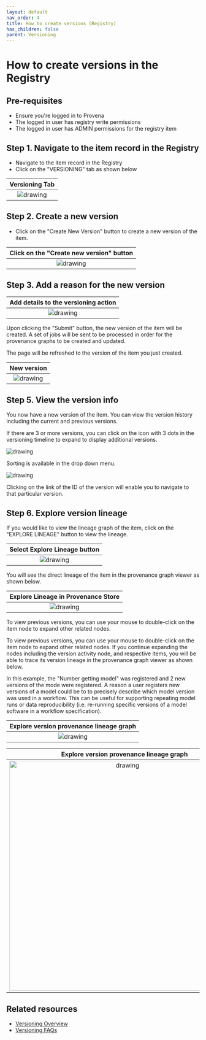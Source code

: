 ```yaml
---
layout: default
nav_order: 4
title: How to create versions (Registry)
has_children: false
parent: Versioning
---
```


# How to create versions in the Registry

## Pre-requisites

- Ensure you're logged in to Provena
- The logged in user has registry write permissions 
- The logged in user has ADMIN permissions for the registry item


## Step 1. Navigate to the item record in the Registry

- Navigate to the item record in the Registry
- Click on the "VERSIONING" tab as shown below

|                         Versioning Tab                                                                 |
| :----------------------------------------------------------------------------------------------------: |
| <img src="../assets/images/versioning/versioning-registry-versioning-tab.png" alt="drawing" /> |

## Step 2. Create a new version

-   Click on the "Create New Version" button to create a new version of the item.

|               Click on the "Create new version" button                                                      |
| :----------------------------------------------------------------------------------------------------: |
| <img src="../assets/images/versioning/versioning-registry-create-version.png" alt="drawing" /> |

## Step 3. Add a reason for the new version


|               Add details to the versioning action                                                      |
| :----------------------------------------------------------------------------------------------------: |
| <img src="../assets/images/versioning/versioning-registry-create-reason.png" alt="drawing" /> |

Upon clicking the "Submit" button, the new version of the item will be created.
A set of jobs will be sent to be processed in order for the provenance graphs to be created and updated.

The page will be refreshed to the version of the item you just created.


|               New version                                                   |
| :----------------------------------------------------------------------------------------------------: |
| <img src="../assets/images/versioning/versioning-registry-create-version-result.png" alt="drawing" /> |

## Step 5. View the version info

You now have a new version of the item. You can view the version history including the current and previous versions.

If there are 3 or more versions, you can click on the icon with 3 dots in the versioning timeline to expand to display additional versions.

<img src="../assets/images/versioning/versioning-registry-create-version-result-arrow.png" alt="drawing" />

Sorting is available in the drop down menu.

<img src="../assets/images/versioning/versioning-registry-view-sort.png" alt="drawing"/>

Clicking on the link of the ID of the version will enable you to navigate to that particular version.

## Step 6. Explore version lineage

If you would like to view the lineage graph of the item, click on the "EXPLORE LINEAGE" button to view the lineage.

|             Select Explore Lineage button                                     |
| :----------------------------------------------------------------------------------------------------: |
|<img src="../assets/images/versioning/versioning-registry-view-lineage.png" alt="drawing" /> |

You will see the direct lineage of the item in the provenance graph viewer as shown below.

|              Explore Lineage in Provenance Store                                     |
| :----------------------------------------------------------------------------------------------------: |
|<img src="../assets/images/versioning/versioning-registry-explore-lineage.png" alt="drawing" /> |

To view previous versions, you can use your mouse to double-click on the item node to expand other related nodes.

To view previous versions, you can use your mouse to double-click on the item node to expand other related nodes. If you continue expanding the nodes including the version activity node, and respective items, you will be able to trace its version lineage in the provenance graph viewer as shown below. 

In this example, the "Number getting model" was registered and 2 new versions of the mode were registered. A reason a user registers new versions of a model could be to to precisely describe which model version was used in a workflow. This can be useful for supporting repeating model runs or data reproducibility (i.e. re-running specific versions of a model software in a workflow specification).

|             Explore version provenance lineage graph                                     |
| :----------------------------------------------------------------------------------------------------: |
|<img src="../assets/images/versioning/prov-store-version-lineage.gif" alt="drawing" /> |

|                             Explore version provenance lineage graph                              |
| :-----------------------------------------------------------------------------------------------: |
| <img src="../assets/images/versioning/prov-store-version-lineage.gif" alt="drawing" width="600"/> |



## Related resources

- [Versioning Overview](../versioning-overview.html)
- [Versioning FAQs](../faq.html#versioning)
